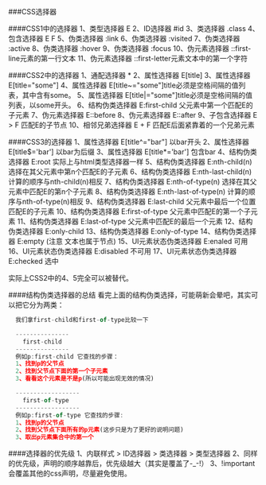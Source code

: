 ###CSS选择器

####CSS1中的选择器
1、类型选择器   E
2、ID选择器   #id
3、类选择器    .class
4、包含选择器   E F
5、伪类选择器   :link
6、伪类选择器   :visited
7、伪类选择器   :active
8、伪类选择器   :hover
9、伪类选择器   :focus
10、伪元素选择器   ::first-line元素的第一行文本
11、伪元素选择器   ::first-letter元素文本中的第一个字符

####CSS2中的选择器
1、通配选择器   *
2、属性选择器   E[title]
3、属性选择器   E[title="some"]
4、属性选择器   E[title~="some"]title必须是空格间隔的值列表，其中含有some。
5、属性选择器   E[title|="some"]title必须是空格间隔的值列表，以some开头。
6、结构伪类选择器 E:first-child 父元素中第一个匹配E的子元素
7、伪元素选择器   E::before
8、伪元素选择器   E::after
9、子包含选择器   E > F  匹配E的子节点
10、相邻兄弟选择器   E + F  匹配E后面紧靠着的一个兄弟元素

####CSS3的选择器
1、属性选择器   E[title^="bar"] 以bar开头
2、属性选择器   E[title$='bar'] 以bar为后缀
3、属性选择器   E[title*='bar'] 包含bar
4、结构伪类选择器  E:root 实际上与html类型选择器一样
5、结构伪类选择器  E:nth-child(n) 选择在其父元素中第n个匹配E的子元素
6、结构伪类选择器  E:nth-last-child(n)  计算的顺序与nth-child(n)相反
7、结构伪类选择器  E:nth-of-type(n) 选择在其父元素中匹配E的第n个子元素
8、结构伪类选择器  E:nth-last-of-type(n) 计算的顺序与nth-of-type(n)相反
9、结构伪类选择器  E:last-child 父元素中最后一个位置匹配E的子元素
10、结构伪类选择器  E:first-of-type 父元素中匹配E的第一个子元素
11、结构伪类选择器  E:last-of-type  父元素中匹配E的最后一个元素
12、结构伪类选择器  E:only-child
13、结构伪类选择器  E:only-of-type
14、结构伪类选择器  E:empty (注意 文本也属于节点)
15、UI元素状态伪类选择器  E:enaled  可用
16、UI元素状态伪类选择器  E:disabled  不可用
17、UI元素状态伪类选择器  E:checked 选中

  实际上CSS2中的4、5完全可以被替代。

####结构伪类选择器的总结
  看完上面的结构伪类选择，可能萌新会晕吧，其实可以把它分为两类：
```js
  我们拿first-child和first-of-type比较一下

  ---------------
    first-child
  ---------------
  例如p:first-child 它查找的步骤：
  1、找到p的父节点
  2、找到父节点下面的第一个子元素
  3、看看这个元素是不是p(所以可能出现无效的情况)

  ------------------
    first-of-type
  ------------------
  例如p:first-of-type 它查找的步骤:
  1、找到p的父节点
  2、找到父节点下面所有的p元素(这步只是为了更好的说明问题)
  3、取出p元素集合中的第一个
```  

####选择器的优先级
1、内联样式 > ID选择器 > 类选择器 > 类型选择器
2、同样的优先级，声明的顺序越靠后，优先级越大（其实是覆盖了-_-!）
3、!important会覆盖其他的css声明，尽量避免使用。
